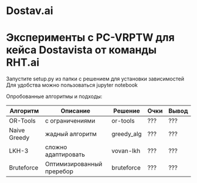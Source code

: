 # Dostav.ai
# Эксперименты с PC-VRPTW для кейса Dostavista от команды RHT.ai

Запустите setup.py из папки с решением для установки зависимостей
Для удобства можно пользоваться jupyter notebook

Опробованные алгоритмы и подходы:

Алгоритм | Описание | Решение | Очки | Вывод 
------------ | ------------- | -------------  | -------------  | -------------
OR-Tools | с ограничениями | or-tools | ??? | ???
Naive Greedy | жадный алгоритм | greedy_alg | ??? | ???
LKH-3 | сложно адаптировать | vovan-lkh | ??? | ???
Bruteforce | Оптимизированный преребор | bruteforce | ??? | ???

